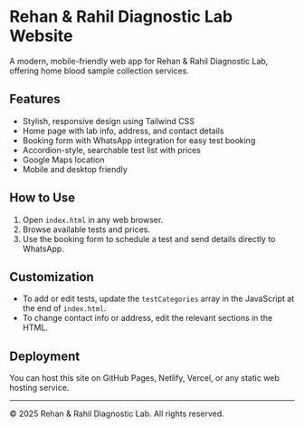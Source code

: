# Rehan & Rahil Diagnostic Lab Website

A modern, mobile-friendly web app for Rehan & Rahil Diagnostic Lab, offering home blood sample collection services.

## Features
- Stylish, responsive design using Tailwind CSS
- Home page with lab info, address, and contact details
- Booking form with WhatsApp integration for easy test booking
- Accordion-style, searchable test list with prices
- Google Maps location
- Mobile and desktop friendly

## How to Use
1. Open `index.html` in any web browser.
2. Browse available tests and prices.
3. Use the booking form to schedule a test and send details directly to WhatsApp.

## Customization
- To add or edit tests, update the `testCategories` array in the JavaScript at the end of `index.html`.
- To change contact info or address, edit the relevant sections in the HTML.

## Deployment
You can host this site on GitHub Pages, Netlify, Vercel, or any static web hosting service.

---

© 2025 Rehan & Rahil Diagnostic Lab. All rights reserved.
